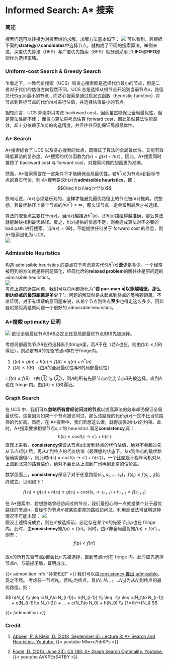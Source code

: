 # Informed Search: A* 搜索


<!--more-->

### 简述

搜索问题可以转换为对搜索树的求解，求解方法基本如下：
<image src="tree-search.png">
可以看到，若根据不同的**strategy**从**candidates**中选择节点，就构成了不同的搜索算法。举例来说，深度优先算法（DFS）与广度优先搜索（BFS）就分别采用了**LIFO**和**FIFO**原则作为选择策略。

### Uniform-cost Search & Greedy Search

乍看之下，一致代价搜索（UCS）和贪心搜索都是选择代价最小的节点，但是二者对于代价的估值方向截然不同。UCS 总是选择从根节点开始到当前节点$x$，路径总代价$g(x)$最小的节点；而贪心搜索是通过启发式函数（heuristic function）对节点到目标节点的代价$h(x)$进行估值，并选择估值最小的节点。

相较而言，UCS 算法中只考虑 backward cost，因而虽然能保证全局最优性，但是算法性能不佳； 而贪心算法只考虑估算 forward cost，因此虽然算法性能高效，却十分依赖于$h(x)$的构造精度，并且往往只能保证局部最优性。

### A\* Search

A\*搜索综合了 UCS 以及贪心搜索的优点，既保证了算法的全局最优性，又能有效降低算法的复杂度。A\*搜索的代价函数为$f(x)=g(x)+h(x)$。因此，A\*搜索同时兼顾了 backward cost 与 forward cost，对搜索问题的刻画更为准确。

然而，A\*搜索需要在一定条件下才能确保全局最优性。若$h^*(x)$为节点$x$到目标节点的真实代价，则 A\*搜索要求$h(x)$为**admissible heuristics**，即：  
$$0\leq h(x)\leq h^\*(x)$$

换句话说，$h(x)$必须是乐观的，这样才能避免最优路径上的节点被$h(x)$拖累。试想想，若最优路径上某个节点的$h(x^*)=\infty$，那么该节点一定会留到最后才被选择。

算法的取舍点主要在于$h(x)$。当$h(x)$越接近$h^*(x)$，即$h(x)$描绘得越准确，那么算法就能越快找到最优路径。反之，$h(x)$提供的信息不足，则会造成算法对不必要的 bad path 进行搜索。当$h(x)=0$时，不能提供任何关于 forward cost 的信息，则 A\*搜索退化为 UCS。  
<image src="comparison.png" caption="迷宫问题的搜索过程，红色越亮代表节点越早被选择">

### Admissible Heuristics

构造 admissible heuristics 的要点在于考虑真实代价$h^*(x)$**至少**是多少。一个经常被用到的方法就是将问题简化，经简化后的**relaxed problem**的解往往是原问题的 admissible heuristics。  
<image src="admissible-heuristics.jpeg">  
考虑上述的迷宫问题，我们可以将问题简化为"**若 pac-man 可以穿越墙壁，那么到达终点的最短距离是多少？**"。问题的解显然是从起点到终点的曼哈顿距离。不难证明，对于有墙壁的原问题来说，从某个节点到终点**至少**也得走这么多步。因此曼哈顿距离是原问题一个很好的 admissible heuristics。

### A\*搜索 optimality 证明

<image src="a-star-optimality.jpeg">
欲证全局最优节点$A$必定比任意局部最优节点$B$先被选择。  
  
考虑局部最优节点$B$在待选择队列fringe里，而$A$不在（若$A$也在，则由$f(A)\le f(B)$得证），则必定有$A$的先驱节点$n$存在于fringe内。
  
1. $f(n) = g(n) + h(n)\leq f(A) = g(n) + h^*(n)$ 
2. $f(A) \leq f(B)$ （由$A$的全局最优性与$B$的局部最优性）

$\therefore f(n) \leq f(B)$ （由 ① 与 ②），则$A$的所有先驱节点$n$会比节点$B$先被选择，直到$A$也在 fringe 内。由$f(A)\leq f(B)$得证。

### Graph Search

在 UCS 中，我们可以**忽略所有曾经访问过的节点**以提高算法的效率却仍保证全局最优性，这是因为如果一个节点被访问过，那么该路径的代价$g(x)$一定不比当前路径的代价高。然而，在 A\*搜索中，我们若想这么做，就得加强对$h(x)$的约束。此时，A\*搜索要求相邻节点$s,s'$的 heuristics 满足**consistency**,即：
$$h(s)\leq cost(s\to s')+h(s')$$
直观上来看，**consistency**保证从节点$s$出发到终点的代价估值，绝对不会超过先从节点$s$到$s'$后，再从$s'$到终点的代价估值（最理想的状态下，从$s$到终点的最优路径确实途径$s'$，则此时$h(s)=cost(s\to s')+h(s')$）。一个[比喻](https://www.zhihu.com/question/23052955/answer/1648645823)是计程车司机对从上海到北京的路费估价，绝对不会比从上海到广州再到北京的估价高。

数学层面上，**consistency**保证了对于任意路径$(s_0,s_1,...,s_k)$，$f(s_i)\leq f(s_{i+1})$始终成立。证明如下：

$$
f(s_i) = g(s_i) + h(s_i) \leq g(s_i) + cost(s_i\to s_{i+1}) + h_{i+1} = f(s_{i+1})
$$

在 A\*搜索中，若想忽略曾经访问过的节点，我们最担心的一点就是某个处于最优路径的节点$n$，曾经作为节点$n'$被某些更差的路线访问过。利用反证法可证明这种情况不可能出现：
<image src="graph-search-optimality.jpeg">  
假设上述情况成立，则在$n'$被选择前，必定存在某个$n$的先驱节点$p$也在 fringe 内。此时，由**consistency**知$f(p)\lt f(n)$。同时，由$n'$非全局最优知$f(n)\lt f(n')$ 。则有：
$$f(p)\lt f(n')$$  
故$n$的所有先驱节点$p$都会比$n'$先被选择，直到节点$n$也在 fringe 内。此时应先选择节点$n$，与前提矛盾，证明成立。

{{< admonition info "补充知识" >}}
我们可以由[consistency 推出 admissible](https://en.wikipedia.org/wiki/Consistent_heuristic)，反之不然。
考虑任一节点$N_i$，若$N_0$为终点，且$(N_i,N_{i-1},...N_0)$为从$N_i$到终点的最优路径，则：

$$
h(N_i) \\\
\leq c(N_i\to N_{i-1})+ h(N_{i-1}) \\\
\leq...\\\
\leq c(N_i\to N_{i-1}) + c(N_{i-1}\to N_{i-2}) + ... + c(N_1\to N_0) + h(N_0) \\\
{?=}h^*(N_i)
$$

{{< /admonition >}}

### Credit

1. [Abbeel, P. & Klein, D. (2018, September 6). Lecture 3: A\* Search and Heuristics. Youtube.](https://www.youtube.com/watch?v=Mlwrx7hbKPs&ab_channel=WebcastDepartmental)
   {{< youtube Mlwrx7hbKPs >}}

2. [Foote, D. (2016, June 23). CS 188: A\* Graph Search Optimality. Youtube.](https://www.youtube.com/watch?v=AVKPExS4TBY&ab_channel=CS188)
   {{< youtube AVKPExS4TBY >}}

